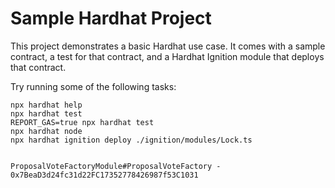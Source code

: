 # Sample Hardhat Project

This project demonstrates a basic Hardhat use case. It comes with a sample contract, a test for that contract, and a Hardhat Ignition module that deploys that contract.

Try running some of the following tasks:

```shell
npx hardhat help
npx hardhat test
REPORT_GAS=true npx hardhat test
npx hardhat node
npx hardhat ignition deploy ./ignition/modules/Lock.ts
```
```Deployed Addresses

ProposalVoteFactoryModule#ProposalVoteFactory - 0x7BeaD3d24fc31d22FC17352778426987f53C1031
```
